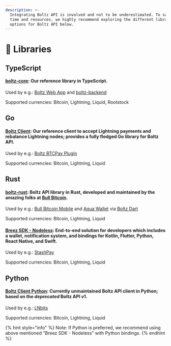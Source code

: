 ```yaml
---
description: >-
  Integrating Boltz API is involved and not to be underestimated. To save on
  time and resources, we highly recommend exploring the different library
  options for Boltz API below.
---
```


# 📙 Libraries

## TypeScript

#### [boltz-core](https://github.com/BoltzExchange/boltz-core): Our reference library in TypeScript.

Used by e.g.: [Boltz Web App](https://github.com/BoltzExchange/boltz-web-app) and [boltz-backend](https://github.com/BoltzExchange/boltz-backend)

Supported currencies: Bitcoin, Lightning, Liquid, Rootstock

## Go

#### [Boltz Client](https://github.com/BoltzExchange/boltz-client): Our reference client to accept Lightning payments and rebalance Lightning nodes; provides a fully fledged Go library for Boltz API.

Used by e.g.: [Boltz BTCPay Plugin](https://github.com/BoltzExchange/boltz-btcpay-plugin/)

Supported currencies: Bitcoin, Lightning, Liquid

## Rust

#### [boltz-rust](https://github.com/SatoshiPortal/boltz-rust): Boltz API library in Rust, developed and maintained by the amazing folks at [Bull Bitcoin](https://www.bullbitcoin.com/).

Used by e.g.: [Bull Bitcoin Mobile](https://github.com/SatoshiPortal/bullbitcoin-mobile) and [Aqua Wallet](https://github.com/AquaWallet/aqua-wallet) via [Boltz Dart](https://github.com/SatoshiPortal/boltz-dart)

Supported currencies: Bitcoin, Lightning, Liquid

#### [Breez SDK - Nodeless](https://github.com/breez/breez-sdk-liquid): End-to-end solution for developers which includes a wallet, notification system, and bindings for Kotlin, Flutter, Python, React Native, and Swift.

Used by e.g.: [StashPay](https://github.com/onionmill/stashpay)

Supported currencies: Bitcoin, Lightning, Liquid

## Python

#### [Boltz Client Python](https://github.com/BoltzExchange/boltz-client-python): Currently unmaintained Boltz API client in Python; based on the _deprecated_ Boltz API v1.

Used by e.g.: [LNbits](https://github.com/lnbits/boltz)

Supported currencies: Bitcoin, Lightning, Liquid

{% hint style="info" %}
Note: If Python is preferred, we recommend using above mentioned "Breez SDK - Nodeless" with Python bindings.
{% endhint %}
